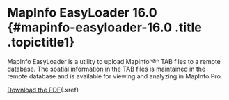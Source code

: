 MapInfo EasyLoader 16.0 {#mapinfo-easyloader-16.0 .title .topictitle1}
=======================

MapInfo EasyLoader is a utility to upload MapInfo^®^ TAB files to a remote database. The spatial information in the TAB files is maintained in the remote database and is available for viewing and analyzing in MapInfo Pro.

[Download the PDF](http://support.pb.com/help/mapinfo/16.0.0/easyloader/pdf/en/EasyLoader16.0.0UserGuide.pdf){.xref}
